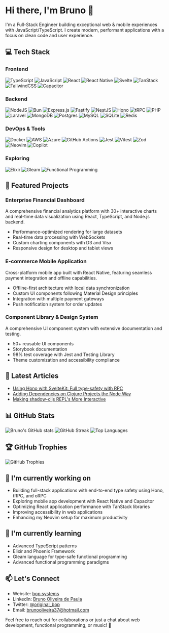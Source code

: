 # Hi there, I'm Bruno 👋

I'm a Full-Stack Engineer building exceptional web & mobile experiences with JavaScript/TypeScript. I create modern, performant applications with a focus on clean code and user experience.

## 💻 Tech Stack

### Frontend
![TypeScript](https://img.shields.io/badge/typescript-%23007ACC.svg?style=for-the-badge&logo=typescript&logoColor=white)
![JavaScript](https://img.shields.io/badge/javascript-%23323330.svg?style=for-the-badge&logo=javascript&logoColor=%23F7DF1E)
![React](https://img.shields.io/badge/react-%2320232a.svg?style=for-the-badge&logo=react&logoColor=%2361DAFB)
![React Native](https://img.shields.io/badge/react_native-%2320232a.svg?style=for-the-badge&logo=react&logoColor=%2361DAFB)
![Svelte](https://img.shields.io/badge/svelte-%23f1413d.svg?style=for-the-badge&logo=svelte&logoColor=white)
![TanStack](https://img.shields.io/badge/tanstack-%23FF4154.svg?style=for-the-badge&logo=reactquery&logoColor=white)
![TailwindCSS](https://img.shields.io/badge/tailwindcss-%2338B2AC.svg?style=for-the-badge&logo=tailwind-css&logoColor=white)
![Capacitor](https://img.shields.io/badge/capacitor-%233880FF.svg?style=for-the-badge&logo=capacitor&logoColor=white)

### Backend
![NodeJS](https://img.shields.io/badge/node.js-6DA55F?style=for-the-badge&logo=node.js&logoColor=white)
![Bun](https://img.shields.io/badge/Bun-%23000000.svg?style=for-the-badge&logo=bun&logoColor=white)
![Express.js](https://img.shields.io/badge/express.js-%23404d59.svg?style=for-the-badge&logo=express&logoColor=%2361DAFB)
![Fastify](https://img.shields.io/badge/fastify-%23000000.svg?style=for-the-badge&logo=fastify&logoColor=white)
![NestJS](https://img.shields.io/badge/nestjs-%23E0234E.svg?style=for-the-badge&logo=nestjs&logoColor=white)
![Hono](https://img.shields.io/badge/hono-%23E36002.svg?style=for-the-badge)
![tRPC](https://img.shields.io/badge/tRPC-%232596BE.svg?style=for-the-badge)
![PHP](https://img.shields.io/badge/php-%23777BB4.svg?style=for-the-badge&logo=php&logoColor=white)
![Laravel](https://img.shields.io/badge/laravel-%23FF2D20.svg?style=for-the-badge&logo=laravel&logoColor=white)
![MongoDB](https://img.shields.io/badge/MongoDB-%234ea94b.svg?style=for-the-badge&logo=mongodb&logoColor=white)
![Postgres](https://img.shields.io/badge/postgres-%23316192.svg?style=for-the-badge&logo=postgresql&logoColor=white)
![MySQL](https://img.shields.io/badge/mysql-%2300f.svg?style=for-the-badge&logo=mysql&logoColor=white)
![SQLite](https://img.shields.io/badge/sqlite-%2307405e.svg?style=for-the-badge&logo=sqlite&logoColor=white)
![Redis](https://img.shields.io/badge/redis-%23DD0031.svg?style=for-the-badge&logo=redis&logoColor=white)

### DevOps & Tools
![Docker](https://img.shields.io/badge/docker-%230db7ed.svg?style=for-the-badge&logo=docker&logoColor=white)
![AWS](https://img.shields.io/badge/AWS-%23FF9900.svg?style=for-the-badge&logo=amazon-aws&logoColor=white)
![Azure](https://img.shields.io/badge/azure-%230072C6.svg?style=for-the-badge&logo=microsoftazure&logoColor=white)
![GitHub Actions](https://img.shields.io/badge/github%20actions-%232671E5.svg?style=for-the-badge&logo=githubactions&logoColor=white)
![Jest](https://img.shields.io/badge/-jest-%23C21325?style=for-the-badge&logo=jest&logoColor=white)
![Vitest](https://img.shields.io/badge/-vitest-%23729B1B?style=for-the-badge&logo=vitest&logoColor=white)
![Zod](https://img.shields.io/badge/-zod-%233068B7?style=for-the-badge)
![Neovim](https://img.shields.io/badge/NeoVim-%2357A143.svg?&style=for-the-badge&logo=neovim&logoColor=white)
![Copilot](https://img.shields.io/badge/Copilot-000000?style=for-the-badge&logo=github&logoColor=white)

### Exploring
![Elixir](https://img.shields.io/badge/elixir-%234B275F.svg?style=for-the-badge&logo=elixir&logoColor=white)
![Gleam](https://img.shields.io/badge/Gleam-%23ffaff3.svg?style=for-the-badge)
![Functional Programming](https://img.shields.io/badge/Functional_Programming-%23AD29B6.svg?style=for-the-badge)

## 🚀 Featured Projects

### Enterprise Financial Dashboard
A comprehensive financial analytics platform with 30+ interactive charts and real-time data visualization using React, TypeScript, and Node.js backend.
- Performance-optimized rendering for large datasets
- Real-time data processing with WebSockets
- Custom charting components with D3 and Visx
- Responsive design for desktop and tablet views

### E-commerce Mobile Application
Cross-platform mobile app built with React Native, featuring seamless payment integration and offline capabilities.
- Offline-first architecture with local data synchronization
- Custom UI components following Material Design principles
- Integration with multiple payment gateways
- Push notification system for order updates

### Component Library & Design System
A comprehensive UI component system with extensive documentation and testing.
- 50+ reusable UI components
- Storybook documentation
- 98% test coverage with Jest and Testing Library
- Theme customization and accessibility compliance

## 📝 Latest Articles

- [Using Hono with SvelteKit: Full type-safety with RPC](https://dev.to/bop/using-hono-with-sveltekit-full-type-safety-with-rpc-2h7)
- [Adding Dependencies on Clojure Projects the Node Way](https://dev.to/bop/adding-dependencies-on-clojure-project-the-node-way-a-small-intro-to-neil-55n)
- [Making shadow-cljs REPL's More Interactive](https://dev.to/bop/making-shadow-cljs-repls-more-interactive-4lhe)

## 📊 GitHub Stats

![Bruno's GitHub stats](https://github-readme-stats.vercel.app/api?username=brunoti&theme=gotham&hide_border=false&include_all_commits=true&count_private=true)
![GitHub Streak](https://github-readme-streak-stats.herokuapp.com/?user=brunoti&theme=gotham&hide_border=false)
![Top Languages](https://github-readme-stats.vercel.app/api/top-langs/?username=brunoti&theme=gotham&hide_border=false&layout=compact)

## 🏆 GitHub Trophies
![GitHub Trophies](https://github-profile-trophy.vercel.app/?username=brunoti&theme=tokyonight&no-frame=false&no-bg=false&margin-w=4)

## 🔭 I'm currently working on
- Building full-stack applications with end-to-end type safety using Hono, tRPC, and oRPC
- Exploring mobile app development with React Native and Capacitor
- Optimizing React application performance with TanStack libraries
- Improving accessibility in web applications
- Enhancing my Neovim setup for maximum productivity

## 🌱 I'm currently learning
- Advanced TypeScript patterns
- Elixir and Phoenix Framework
- Gleam language for type-safe functional programming
- Advanced functional programming paradigms

## 📫 Let's Connect
- Website: [bop.systems](https://bop.systems)
- LinkedIn: [Bruno Oliveira de Paula](https://www.linkedin.com/in/bruno-oliveira-de-paula-7175699a/)
- Twitter: [@original_bop](https://twitter.com/original_bop)
- Email: [brunooliveira37@hotmail.com](mailto:brunooliveira37@hotmail.com)

Feel free to reach out for collaborations or just a chat about web development, functional programming, or music! 🎸
